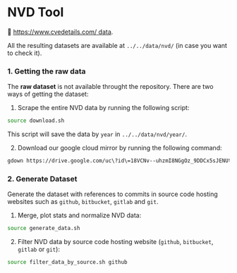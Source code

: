 # NVD Tool

🔗 [https://www.cvedetails.com/ data](https://nvd.nist.gov/vuln/data-feeds).

All the resulting datasets are available at `../../data/nvd/` (in case you want to check it). 

### 1. Getting the raw data

The **raw dataset** is not available throught the repository. There are two ways of getting the dataset:

1. Scrape the entire NVD data by running the following script:

```bash
source download.sh
```

This script will save the data by `year` in `../../data/nvd/year/`.

2. Download our google cloud mirror by running the following command:
   
```bash
gdown https://drive.google.com/uc\?id\=18VCNv--uhzmI8NGgOz_9DDCx5sJENUtJ
```

### 2. Generate Dataset

Generate the dataset with references to commits in source code hosting websites such as `github`, `bitbucket`, `gitlab` and `git`.

1. Merge, plot stats and normalize NVD data:
```bash
source generate_data.sh
```

2. Filter NVD data by source code hosting website (`github`, `bitbucket`, `gitlab` or `git`):

```bash
source filter_data_by_source.sh github
```
